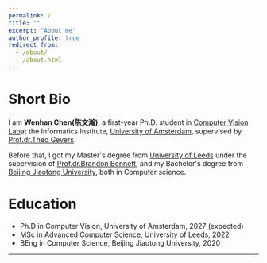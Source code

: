 ```yaml
---
permalink: /
title: ""
excerpt: "About me"
author_profile: true
redirect_from: 
  - /about/
  - /about.html
---
```


<!-- Current
===

*I am looking for a Ph.D. position in machine learning.* -->


Short Bio
===

I am **Wenhan Chen(陈文瀚)**, a first-year Ph.D. student in [Computer Vision Lab](https://ivi.fnwi.uva.nl/cv/)at the Informatics Institute, [University of Amsterdam](https://ivi.uva.nl/), supervised by [Prof.dr.Theo Gevers](https://staff.fnwi.uva.nl/th.gevers/).

Before that, I got my Master's degree from [University of Leeds](https://www.leeds.ac.uk/) under the supervision of [Prof.dr.Brandon Bennett](https://eps.leeds.ac.uk/computing/staff/121/dr-brandon-bennett), and my Bachelor's degree from [Beijing Jiaotong University](https://www.bjtu.edu.cn/), both in Computer science.


Education
===
* Ph.D in Computer Vision, University of Amsterdam, 2027 (expected)
* MSc in Advanced Computer Science, University of Leeds, 2022
* BEng in Computer Science, Beijing Jiaotong University, 2020


<!-- Honors and Awards
===
* Outstanding Freshman Scholarship    **Top 5%**     2019
* Outstanding Undergraduate Scholarship, Gold award    **Top 3%**     2020 
* Outstanding Undergraduate Scholarship, Bronze award  **Top 10%**     2022, 2021 
* National Grants     **Top 5%**   2022, 2021, 2019 -->


<!-- Activities
===
* TA in *Mathematical Analysis B*, 2021 Fall
* Editor of the Wechat account of School of Gifted Young, USTC
* Member of School of Gifted Young Student Union
* Attendee of ACM TURC 2021, Hefei, China -->


<script>
document.write("Last modifid at: "+document.lastModified+"" )
</script>

---

<!-- <a href="https://info.flagcounter.com/21GO"><img src="https://s01.flagcounter.com/map/21GO/size_s/txt_000000/border_CCCCCC/pageviews_1/viewers_0/flags_0/" alt="Flag Counter" border="0"></a> -->